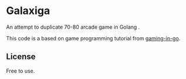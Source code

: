# Galaxiga

An attempt to duplicate 70-80 arcade game in Golang .

This code is a based on game programming tutorial from [gaming-in-go](https://github.com/velovix/gaming-in-goA).

## License

Free to use.
